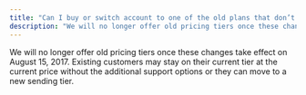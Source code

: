 ```yaml
---
title: "Can I buy or switch account to one of the old plans that don’t include support?"
description: "We will no longer offer old pricing tiers once these changes take effect on August 15, 2017. Existing customers may stay on their current tier at the current price without the additional support options or they can move to a new sending tier."
---
```


We will no longer offer old pricing tiers once these changes take effect on August 15, 2017. Existing customers may stay on their current tier at the current price without the additional support options or they can move to a new sending tier. 
